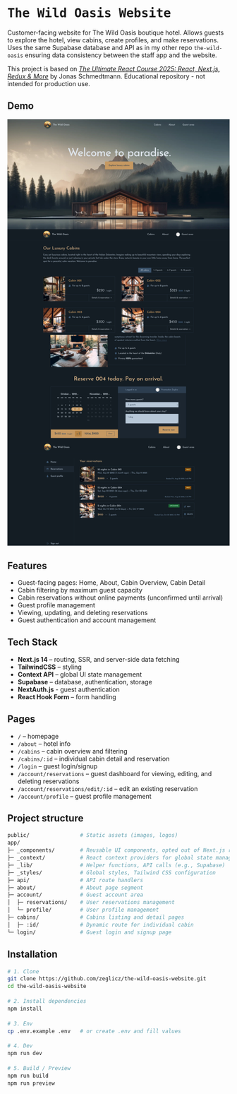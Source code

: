 # <span align="center"><samp>The Wild Oasis Website</samp></span>

Customer-facing website for The Wild Oasis boutique hotel. Allows guests to explore the hotel, view cabins, create profiles, and make reservations. Uses the same Supabase database and API as in my other repo `the-wild-oasis` ensuring data consistency between the staff app and the website.

This project is based on [_The Ultimate React Course 2025: React, Next.js, Redux & More_](https://www.udemy.com/course/the-ultimate-react-course/) by Jonas Schmedtmann. Educational repository - not intended for production use.

## Demo

![app view](docs/demo.jpg)

## Features

- Guest-facing pages: Home, About, Cabin Overview, Cabin Detail
- Cabin filtering by maximum guest capacity
- Cabin reservations without online payments (unconfirmed until arrival)
- Guest profile management
- Viewing, updating, and deleting reservations
- Guest authentication and account management

## Tech Stack

- **Next.js 14** – routing, SSR, and server-side data fetching
- **TailwindCSS** – styling
- **Context API** – global UI state management
- **Supabase** – database, authentication, storage
- **NextAuth.js** - guest authentication
- **React Hook Form** – form handling

## Pages

- `/` – homepage
- `/about` – hotel info
- `/cabins` – cabin overview and filtering
- `/cabins/:id` – individual cabin detail and reservation
- `/login` – guest login/signup
- `/account/reservations` – guest dashboard for viewing, editing, and deleting reservations
- `/account/reservations/edit/:id` – edit an existing reservation
- `/account/profile` – guest profile management

## Project structure

```bash
public/                # Static assets (images, logos)
app/
├─ _components/        # Reusable UI components, opted out of Next.js routing
├─ _context/           # React context providers for global state management
├─ _lib/               # Helper functions, API calls (e.g., Supabase)
├─ _styles/            # Global styles, Tailwind CSS configuration
├─ api/                # API route handlers
├─ about/              # About page segment
├─ account/            # Guest account area
│  ├─ reservations/    # User reservations management
│  └─ profile/         # User profile management
├─ cabins/             # Cabins listing and detail pages
│  ├─ :id/             # Dynamic route for individual cabin
└─ login/              # Guest login and signup page
```

## Installation

```bash
# 1. Clone
git clone https://github.com/zeglicz/the-wild-oasis-website.git
cd the-wild-oasis-website

# 2. Install dependencies
npm install

# 3. Env
cp .env.example .env   # or create .env and fill values

# 4. Dev
npm run dev

# 5. Build / Preview
npm run build
npm run preview
```
